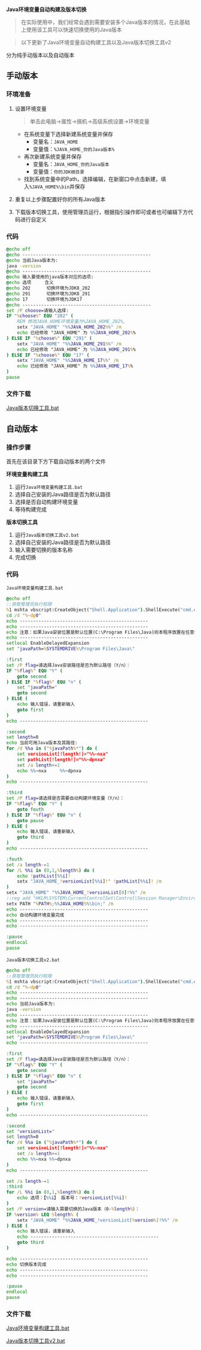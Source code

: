**Java环境变量自动构建及版本切换**

> 在实际使用中，我们经常会遇到需要安装多个Java版本的情况，在此基础上使用该工具可以快速切换使用的Java版本

> 以下更新了Java环境变量自动构建工具以及Java版本切换工具v2

分为纯手动版本以及自动版本

## 手动版本

### 环境准备

1. 设置环境变量

   > 单击此电脑->属性->搞机->高级系统设置->环境变量

   * 在系统变量下选择新建系统变量并保存
     * 变量名：`JAVA_HOME`
     * 变量值：`%JAVA_HOME_你的Java版本%`
   * 再次新建系统变量并保存
     * 变量名：`JAVA_HOME_你的Java版本`
     * 变量值：`你的JDK根目录`
   * 找到系统变量中的Path，选择编辑，在新窗口中点击新建，填入`%JAVA_HOME%\bin`并保存

2. 重复以上步骤配置好你的所有Java版本

3. 下载版本切换工具，使用管理员运行，根据指引操作即可或者也可编辑下方代码进行自定义

### 代码

```bat
@echo off
@echo ------------------------------------------------
@echo 当前Java版本为:
java -version
@echo ------------------------------------------------
@echo 输入要使用的java版本对应的选项:
@echo 选项     含义
@echo 202      切换环境为JDK8_202
@echo 291      切换环境为JDK8_291
@echo 17       切换环境为JDK17
@echo ------------------------------------------------
set /P choose=请输入选择:
IF "%choose%" EQU "202" (
    REM 修改JAVA_HOME环境变量为%JAVA_HOME_202%,
    setx "JAVA_HOME" "%%JAVA_HOME_202%%" /m
    echo 已经修改 "JAVA_HOME" 为 %%JAVA_HOME_202%%
) ELSE IF "%choose%" EQU "291" (
    setx "JAVA_HOME" "%%JAVA_HOME_291%%" /m
    echo 已经修改 "JAVA_HOME" 为 %%JAVA_HOME_291%%
) ELSE IF "%choose%" EQU "17" (
    setx "JAVA_HOME" "%%JAVA_HOME_17%%" /m
    echo 已经修改 "JAVA_HOME" 为 %%JAVA_HOME_17%%
)
pause
```

### 文件下载

[Java版本切换工具.bat](https://alist.200109.top/d/%E6%9C%AC%E5%9C%B0%E5%AD%98%E5%82%A8/%E5%BA%94%E7%94%A8%E7%A8%8B%E5%BA%8F/Java%E7%89%88%E6%9C%AC%E5%88%87%E6%8D%A2%E5%B7%A5%E5%85%B7.bat?sign=G8vFalP0YAD8TOqJGpbBrv7B5UZryZLQYIXTI0VBwHA=:0)

## 自动版本

### 操作步骤

首先在该目录下方下载自动版本的两个文件

**环境变量构建工具**

1. 运行`Java环境变量构建工具.bat`
2. 选择自己安装的Java路径是否为默认路径
3. 选择是否自动构建环境变量
4. 等待构建完成

**版本切换工具**

1. 运行`Java版本切换工具v2.bat`
2. 选择自己安装的Java路径是否为默认路径
3. 输入需要切换的版本名称
4. 完成切换

### 代码

`Java环境变量构建工具.bat`

```bat
@echo off
::获取管理员执行权限
%1 mshta vbscript:CreateObject("Shell.Application").ShellExecute("cmd.exe","/c %~s0 ::","","runas",1)(window.close)&&exit
cd /d "%~dp0"
echo ------------------------------------------------
echo ------------------------------------------------
echo 注意：如果Java安装位置是默认位置(C:\Program Files\Java)则本程序放置在任意位置均可，如果你自定义了安装位置，请将本程序放置到安装位置根目录
echo ------------------------------------------------
setlocal EnableDelayedExpansion
set "javaPath=%SYSTEMDRIVE%\Program Files\Java\"

:first
set /P flag=请选择Java安装路径是否为默认路径（Y/n）：
IF "%flag%" EQU "Y" (
	goto second
) ELSE IF "%flag%" EQU "n" (
	set "javaPath="
	goto second
) ELSE (
    echo 输入错误，请重新输入
	goto first
)
echo ------------------------------------------------

:second
set length=0
echo 当前可用Java版本及其路径:
for /d %%a in ("%javaPath%*") do (
	set versionList[!length!]="%%~nxa"
	set pathList[!length!]="%%~dpnxa"
	set /a length+=1
	echo %%~nxa		%%~dpnxa
)
echo ------------------------------------------------

:third
set /P flag=请选择是否需要自动构建环境变量（Y/n）：
IF "%flag%" EQU "Y" (
	goto fouth
) ELSE IF "%flag%" EQU "n" (
	goto pause
) ELSE (
    echo 输入错误，请重新输入
	goto third
)
echo ------------------------------------------------

:fouth
set /a length-=1
for /L %%i in (0,1,%length%) do (
	echo !pathList[%%i]!
	setx "JAVA_HOME_!versionList[%%i]!" !pathList[%%i]! /m
)
setx "JAVA_HOME" "%%JAVA_HOME_!versionList[0]!%%" /m
::reg add "HKLM\SYSTEM\CurrentControlSet\Control\Session Manager\Environment" /v "Path" /t REG_EXPAND_SZ /d "%Path%;%%JAVA_HOME%%\bin" /f
setx PATH "%PATH%;%%JAVA_HOME%%\bin;" /m
echo ------------------------------------------------
echo 自动构建环境变量完成
echo ------------------------------------------------
echo ------------------------------------------------

:pause
endlocal 
pause
```

`Java版本切换工具v2.bat`

```bat
@echo off
::获取管理员执行权限
%1 mshta vbscript:CreateObject("Shell.Application").ShellExecute("cmd.exe","/c %~s0 ::","","runas",1)(window.close)&&exit
cd /d "%~dp0"
echo ------------------------------------------------
echo ------------------------------------------------
echo 当前Java版本为:
java -version
echo ------------------------------------------------
echo 注意：如果Java安装位置是默认位置(C:\Program Files\Java)则本程序放置在任意位置均可，如果你自定义了安装位置，请将本程序放置到安装位置根目录
echo ------------------------------------------------
setlocal EnableDelayedExpansion
set "javaPath=%SYSTEMDRIVE%\Program Files\Java\"
echo ------------------------------------------------

:first
set /P flag=请选择Java安装路径是否为默认路径（Y/n）：
IF "%flag%" EQU "Y" (
	goto second
) ELSE IF "%flag%" EQU "n" (
	set "javaPath="
	goto second
) ELSE (
    echo 输入错误，请重新输入
	goto first
)
echo ------------------------------------------------

:second
set "versionList="
set length=0
for /d %%a in ("%javaPath%*") do (
	set versionList[!length!]="%%~nxa"
	set /a length+=1
	echo %%~nxa	%%~dpnxa
)
echo ------------------------------------------------

set /a length-=1
:third
for /L %%i in (0,1,%length%) do (
	echo 选项：【%%i】 版本号：!versionList[%%i]!
)
set /P version=请输入需要切换的Java版本（0-%length%）：
IF %version% LEQ %length% (
	setx "JAVA_HOME" "%%JAVA_HOME_!versionList[%version%]!%%" /m
) ELSE (
    echo 输入错误，请重新输入
	echo ------------------------------------------------
	goto third
)

echo ------------------------------------------------
echo 切换版本完成
echo ------------------------------------------------
echo ------------------------------------------------

:pause
endlocal 
pause
```

### 文件下载

[Java环境变量构建工具.bat](https://alist.boliguide.cn/d/%E6%9C%AC%E5%9C%B0%E5%AD%98%E5%82%A8/%E5%BA%94%E7%94%A8%E7%A8%8B%E5%BA%8F/Java%E7%8E%AF%E5%A2%83%E5%8F%98%E9%87%8F%E6%9E%84%E5%BB%BA%E5%B7%A5%E5%85%B7.bat?sign=dzPvJOcZxmSRHIPM6mg4kK5kutQAnZ2OgdLERWYhAMI=:0)

[Java版本切换工具v2.bat](https://alist.boliguide.cn/d/%E6%9C%AC%E5%9C%B0%E5%AD%98%E5%82%A8/%E5%BA%94%E7%94%A8%E7%A8%8B%E5%BA%8F/Java%E7%89%88%E6%9C%AC%E5%88%87%E6%8D%A2%E5%B7%A5%E5%85%B7v2.bat?sign=wmRQkHh3YPoRFnyTfhOY0lX3kF7lAiKtOoOvOgOFmKo=:0)
